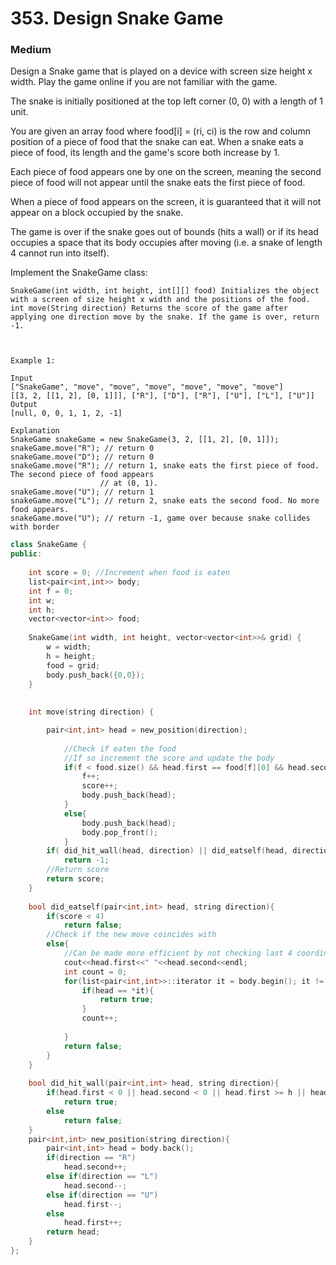 # 353. Design Snake Game
### Medium

Design a Snake game that is played on a device with screen size height x width. Play the game online if you are not familiar with the game.

The snake is initially positioned at the top left corner (0, 0) with a length of 1 unit.

You are given an array food where food[i] = (ri, ci) is the row and column position of a piece of food that the snake can eat. When a snake eats a piece of food, its length and the game's score both increase by 1.

Each piece of food appears one by one on the screen, meaning the second piece of food will not appear until the snake eats the first piece of food.

When a piece of food appears on the screen, it is guaranteed that it will not appear on a block occupied by the snake.

The game is over if the snake goes out of bounds (hits a wall) or if its head occupies a space that its body occupies after moving (i.e. a snake of length 4 cannot run into itself).

Implement the SnakeGame class:

    SnakeGame(int width, int height, int[][] food) Initializes the object with a screen of size height x width and the positions of the food.
    int move(String direction) Returns the score of the game after applying one direction move by the snake. If the game is over, return -1.

 

    Example 1:

    Input
    ["SnakeGame", "move", "move", "move", "move", "move", "move"]
    [[3, 2, [[1, 2], [0, 1]]], ["R"], ["D"], ["R"], ["U"], ["L"], ["U"]]
    Output
    [null, 0, 0, 1, 1, 2, -1]

    Explanation
    SnakeGame snakeGame = new SnakeGame(3, 2, [[1, 2], [0, 1]]);
    snakeGame.move("R"); // return 0
    snakeGame.move("D"); // return 0
    snakeGame.move("R"); // return 1, snake eats the first piece of food. The second piece of food appears
                        // at (0, 1).
    snakeGame.move("U"); // return 1
    snakeGame.move("L"); // return 2, snake eats the second food. No more food appears.
    snakeGame.move("U"); // return -1, game over because snake collides with border

```cpp
class SnakeGame {
public:
    
    int score = 0; //Increment when food is eaten
    list<pair<int,int>> body;
    int f = 0;
    int w;
    int h;
    vector<vector<int>> food;
    
    SnakeGame(int width, int height, vector<vector<int>>& grid) {
        w = width;
        h = height;
        food = grid;
        body.push_back({0,0});
    }
    
  
    int move(string direction) {

        pair<int,int> head = new_position(direction);
        
            //Check if eaten the food
            //If so increment the score and update the body
            if(f < food.size() && head.first == food[f][0] && head.second == food[f][1]){ 
                f++;
                score++;
                body.push_back(head);
            }
            else{
                body.push_back(head);
                body.pop_front();
            }
        if( did_hit_wall(head, direction) || did_eatself(head, direction))
            return -1;
        //Return score
        return score;
    }
    
    bool did_eatself(pair<int,int> head, string direction){
        if(score < 4)
            return false;
        //Check if the new move coincides with
        else{
            //Can be made more efficient by not checking last 4 coordinates
            cout<<head.first<<" "<<head.second<<endl;
            int count = 0;
            for(list<pair<int,int>>::iterator it = body.begin(); it != --body.end(); it++){
                if(head == *it){
                    return true;
                }
                count++;
                    
            }
            return false;
        }
    }
    
    bool did_hit_wall(pair<int,int> head, string direction){
        if(head.first < 0 || head.second < 0 || head.first >= h || head.second >= w)
            return true;
        else
            return false;
    }
    pair<int,int> new_position(string direction){
        pair<int,int> head = body.back();
        if(direction == "R")
            head.second++;
        else if(direction == "L")
            head.second--;
        else if(direction == "U")
            head.first--;
        else
            head.first++;
        return head;
    }
};

```